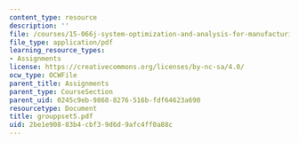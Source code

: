```yaml
---
content_type: resource
description: ''
file: /courses/15-066j-system-optimization-and-analysis-for-manufacturing-summer-2003/2be1e90883b4cbf39d6d9afc4ff0a88c_grouppset5.pdf
file_type: application/pdf
learning_resource_types:
- Assignments
license: https://creativecommons.org/licenses/by-nc-sa/4.0/
ocw_type: OCWFile
parent_title: Assignments
parent_type: CourseSection
parent_uid: 0245c9eb-9868-8276-516b-fdf64623a690
resourcetype: Document
title: grouppset5.pdf
uid: 2be1e908-83b4-cbf3-9d6d-9afc4ff0a88c
---
```

